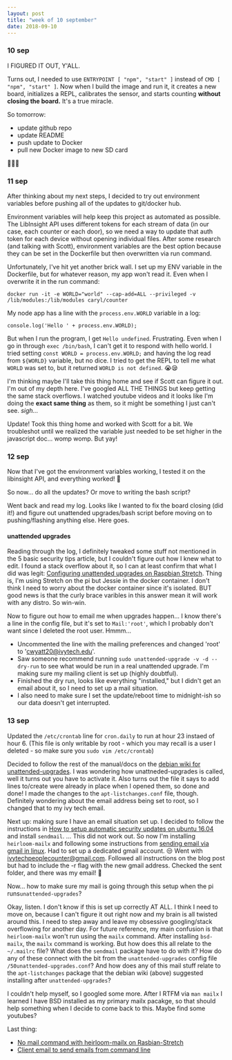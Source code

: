 ```yaml
---
layout: post
title: "week of 10 september"
date: 2018-09-10
---
```


### 10 sep

I FIGURED IT OUT, Y'ALL.

Turns out, I needed to use `ENTRYPOINT [ "npm", "start" ]` instead of `CMD [ "npm", "start" ]`. Now when I build the image and run it, it creates a new board, initializes a REPL, calibrates the sensor, and starts counting **without closing the board.**  It's a true miracle. 

So tomorrow:
- update github repo
- update README
- push update to Docker
- pull new Docker image to new SD card

:tada::tada::tada:

### 11 sep

After thinking about my next steps, I decided to try out environment variables before pushing all of the updates to git/docker hub. 

Environment variables will help keep this project as automated as possible. The LibInsight API uses different tokens for each stream of data (in our case, each counter or each door), so we need a way to update that auth token for each device without opening individual files. After some research (and talking with Scott), environment variables are the best option because they can be set in the Dockerfile but then overwritten via run command. 

Unfortunately, I've hit yet another brick wall. I set up my ENV variable in the Dockerfile, but for whatever reason, my app won't read it. Even when I overwrite it in the run command:
```
docker run -it -e WORLD="world" --cap-add=ALL --privileged -v /lib/modules:/lib/modules caryl/counter
```

My node app has a line with the `process.env.WORLD` variable in a log:
```
console.log('Hello ' + process.env.WORLD);
```

But when I run the program, I get `Hello undefined`. Frustrating. Even when I go in through `exec /bin/bash`, I can't get it to respond with hello world. I tried setting `const WORLD = process.env.WORLD;` and having the log read from `${WORLD}` variable, but no dice. I tried to get the REPL to tell me what `WORLD` was set to, but it returned `WORLD is not defined`. :sob::sleepy:

I'm thinking maybe I'll take this thing home and see if Scott can figure it out. I'm out of my depth here. I've googled ALL THE THINGS but keep getting the same stack overflows. I watched youtube videos and it looks like I'm doing the **exact same thing** as them, so it might be something I just can't see. *sigh...*

Update! Took this thing home and worked with Scott for a bit. We troubleshot until we realized the variable just needed to be set higher in the javascript doc... womp womp. But yay!

### 12 sep

Now that I've got the environment variables working, I tested it on the libinsight API, and everything worked! :tada:

So now... do all the updates? Or move to writing the bash script?

Went back and read my log. Looks like I wanted to fix the board closing (did it!) and figure out unattended upgrades/bash script before moving on to pushing/flashing anything else. Here goes.

#### unattended upgrades

Reading through the log, I definitely tweaked some stuff not mentioned in the 5 basic security tips article, but I couldn't figure out how I knew what to edit. I found a stack overflow about it, so I can at least confirm that what I did was legit: [Configuring unattended upgrades on Raspbian Stretch](https://raspberrypi.stackexchange.com/questions/72022/configuring-unattended-upgrades-on-raspbian-stretch). Thing is, I'm using Stretch on the pi but Jessie in the docker container. I don't think I need to worry about the docker container since it's isolated. BUT good news is that the curly brace varibles in this answer mean it will work with any distro. So win-win.

Now to figure out how to email me when upgrades happen... I know there's a line in the config file, but it's set to `Mail:'root'`, which I probably don't want since I deleted the root user. Hmmm...

- Uncommented the line with the mailing preferences and changed 'root' to 'cwyatt20@ivytech.edu'.
- Saw someone recommend running `sudo unattended-upgrade -v -d --dry-run` to see what would be run in a real unattended upgrade. I'm making sure my mailing client is set up (highly doubtful).
- Finished the dry run, looks like everything "installed," but I didn't get an email about it, so I need to set up a mail situation.
- I also need to make sure I set the update/reboot time to midnight-ish so our data doesn't get interrupted.

### 13 sep

Updated the `/etc/crontab` line for `cron.daily` to run at hour 23 instaed of hour 6. (This file is only writable by root - which you may recall is a user I deleted - so make sure you `sudo vim /etc/crontab`)

Decided to follow the rest of the manual/docs on the [debian wiki for unattended-upgrades](https://wiki.debian.org/UnattendedUpgrades). I was wondering how unattneded-upgrades is called, well it turns out you have to activate it. Also turns out the file it says to add lines to/create were already in place when I opened them, so done and done! I made the changes to the `apt-listchanges.conf` file, though. Definitely wondering about the email address being set to root, so I changed that to my ivy tech email.

Next up: making sure I have an email situation set up. I decided to follow the instructions in [How to setup automatic security updates on ubuntu 16.04](https://www.howtoforge.com/tutorial/how-to-setup-automatic-security-updates-on-ubuntu-1604/) and install `sendmail`. ... This did not work out. So now I'm installing `heirloom-mailx` and following some instructions from [sending email via gmail in linux](https://www.howtoforge.com/tutorial/how-to-setup-automatic-security-updates-on-ubuntu-1604/). Had to set up a dedicated gmail account. :unamused: Went with ivytechpeoplecounter@gmail.com. Followed all instructions on the blog post but had to include the -r flag with the new gmail address. Checked the sent folder, and there was my email! :tada:

Now... how to make sure my mail is going through this setup when the pi runs`unattended-upgrades`?

Okay, listen. I don't know if this is set up correctly AT ALL. I think I need to move on, because I can't figure it out right now and my brain is all twisted around this. I need to step away and leave my obsessive googling/stack overflowing for another day. For future reference, my main confusion is that `heirloom-mailx` won't run using the `mailx` command. After installing `bsd-mailx`, the `mailx` command is working. But how does this all relate to the `~/.mailrc` file? What does the `sendmail` package have to do with it? How do any of these connect with the bit from the `unattended-upgrades` config file `/50unattended-upgrades.conf`? And how does any of this mail stuff relate to the `apt-listchanges` package that the debian wiki (above) suggested installing after `unattended-upgrades`?

I couldn't help myself, so I googled some more. After I RTFM via `man mailx` I learned I have BSD installed as my primary mailx pacakge, so that should help something when I decide to come back to this. Maybe find some youtubes?

Last thing:
- [No mail command with heirloom-mailx on Rasbian-Stretch](https://www.raspberrypi.org/forums/viewtopic.php?t=205603)
- [Client email to send emails from command line](https://www.raspberrypi.org/forums/viewtopic.php?t=178572)
